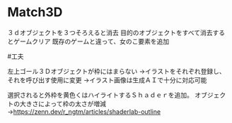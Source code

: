 # Match3D

３ｄオブジェクトを３つそろえると消去
目的のオブジェクトをすべて消去するとゲームクリア
既存のゲームと違って、女のこ要素を追加

#工夫

左上ゴール３Ｄオブジェクトが枠にはまらない
→イラストをそれぞれ登録し、それを呼び出す使用に変更
→イラスト画像は生成ＡＩで十分に対応可能

選択されると外枠を黄色くはハイライトするＳｈａｄｅｒを追加。
オブジェクトの大きさによって枠の太さが増減
→https://zenn.dev/r_ngtm/articles/shaderlab-outline
